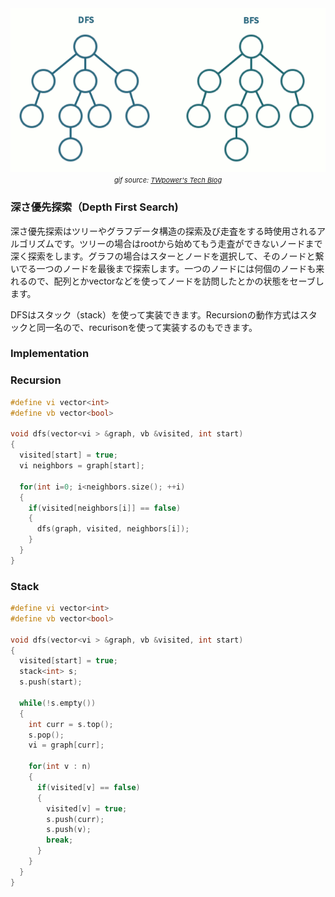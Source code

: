 
<center>
<img src="assets/algorithm/graph/dfsbfs.gif" alt="dfs and bfs gif"> <br>
<span style="font-size:11px"><i>gif source: <a href="https://twpower.github.io/73-how-to-implement-dfs-and-bfs-in-cpp">TWpower's Tech Blog</a></i></span>
</center>

<div class="divider"></div>

### 深さ優先探索（Depth First Search)
 
深さ優先探索はツリーやグラフデータ構造の探索及び走査をする時使用されるアルゴリズムです。ツリーの場合はrootから始めてもう走査ができないノードまで深く探索をします。グラフの場合はスターとノードを選択して、そのノードと繋いでる一つのノードを最後まで探索します。一つのノードには何個のノードも来れるので、配列とかvectorなどを使ってノードを訪問したとかの状態をセーブします。

DFSはスタック（stack）を使って実装できます。Recursionの動作方式はスタックと同一名ので、recurisonを使って実装するのもできます。

<div class="divider"></div>

### Implementation

### Recursion 
```cpp
#define vi vector<int>
#define vb vector<bool>

void dfs(vector<vi > &graph, vb &visited, int start) 
{
  visited[start] = true;
  vi neighbors = graph[start];

  for(int i=0; i<neighbors.size(); ++i) 
  {
    if(visited[neighbors[i]] == false) 
    {
      dfs(graph, visited, neighbors[i]);
    }
  }
}
```

### Stack
```cpp
#define vi vector<int>
#define vb vector<bool>

void dfs(vector<vi > &graph, vb &visited, int start) 
{
  visited[start] = true;
  stack<int> s;
  s.push(start);

  while(!s.empty()) 
  {
    int curr = s.top();
    s.pop();
    vi = graph[curr];

    for(int v : n) 
    {
      if(visited[v] == false) 
      {
        visited[v] = true;
        s.push(curr);
        s.push(v);
        break;
      }
    }
  }
}
```

